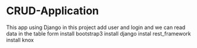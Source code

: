 # CRUD-Application
This app using Django in this project add user and login and we can read data in the table form install bootstrap3 install django instal rest_framework install knox
